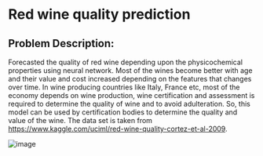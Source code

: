 # Red wine quality prediction

## Problem Description:
Forecasted the quality of red wine depending upon the physicochemical
properties using neural network. Most of the wines become better with age and their value and cost
increased depending on the features that changes over time. In wine producing countries like Italy,
France etc, most of the economy depends on wine production, wine certification and assessment is
required to determine the quality of wine and to avoid adulteration. So, this model can be used by
certification bodies to determine the quality and value of the wine. 
The data set is taken from https://www.kaggle.com/uciml/red-wine-quality-cortez-et-al-2009.

![image](https://user-images.githubusercontent.com/43162459/58362425-d5c81600-7e64-11e9-870e-bc7138fda64c.png)

